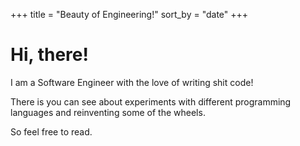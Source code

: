+++
title = "Beauty of Engineering!"
sort_by = "date"
+++

# Hi, there!

I am a Software Engineer with the love of writing shit code!

There is you can see about experiments with different programming languages and reinventing some of the wheels.

So feel free to read.
